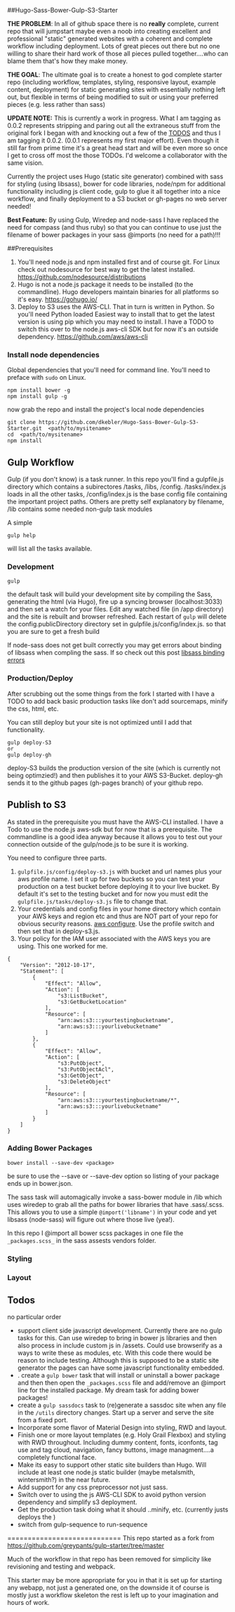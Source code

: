 ##Hugo-Sass-Bower-Gulp-S3-Starter

__THE PROBLEM__: In all of github space there is no **really** complete, current repo that will jumpstart maybe even a noob into creating excellent and professional "static" generated websites with a coherent and complete workflow including deployment.  Lots of great pieces out there but no one willing to share their hard work of those all pieces pulled together....who can blame them that's how they make money.  

__THE GOAL__:  The ultimate goal is to create a honest to god complete starter repo (including workflow, templates, styling, responsive layout, example content, deployment) for static generating sites with essentially nothing left out, but flexible in terms of being modified to suit or using your preferred pieces (e.g. less rather than sass)

__UPDATE NOTE:__ This is currently a work in progress. What I am tagging as 0.0.2 represents stripping and paring out all the extraneous stuff from the original fork I began with and knocking out a few of the [TODOS](#todos) and thus I am tagging it 0.0.2. (0.0.1 represents my first major effort).  Even though it still far from prime time it's a great head start and will be even more so once I get to cross off most the those TODOs. I'd welcome a collaborator with the same vision.

Currently the project uses Hugo (static site generator) combined with sass for styling (using libsass), bower for code libraries, node/npm for additional functionality including js client code, gulp to glue it all together into a nice workflow, and finally deployment to a S3 bucket or gh-pages no web server needed!

__Best Feature:__ By using Gulp, Wiredep and node-sass I have replaced the need for compass (and thus ruby) so that you can continue to use just the filename of bower packages in your sass @imports (no need for a path)!!!
 

##Prerequisites

1. You'll need node.js and npm installed first and of course git.  For Linux check out nodesource for best way to get the latest installed.  https://github.com/nodesource/distributions
2. Hugo is not a node.js package it needs to be installed (to the commandline).  Hugo developers maintain binaries for all platforms so it's easy.  https://gohugo.io/
3. Deploy to S3 uses the AWS-CLI.  That in turn is written in Python.  So you'll need Python loaded Easiest way to install that to get the latest version is using pip which you may need to install. I have a TODO to switch this over to the node.js aws-cli SDK but for now it's an outside dependency. https://github.com/aws/aws-cli
 

### Install node dependencies

Global dependencies that you'll need for command line.  You'll need to preface with `sudo` on Linux.

```
npm install bower -g
npm install gulp -g
```

now grab the repo and install the project's local node dependencies

```
git clone https://github.com/dkebler/Hugo-Sass-Bower-Gulp-S3-Starter.git  <path/to/mysitename>
cd  <path/to/mysitename>
npm install
```


## Gulp Workflow

Gulp (if you don't know) is a task runner.  In this repo you'll find a gulpfile.js directory which contains a subirectores /tasks, /libs, /config.  /tasks/index.js loads in all the other tasks, /config/index.js is the base config file containing the important project paths.  Others are pretty self explanatory by filename, /lib contains some needed non-gulp task modules 

A simple 

```
gulp help
```

will list all the tasks available.

### Development
```
gulp
```
the default task will build your development site by compiling the Sass, generating the html (via Hugo), fire up a syncing browser (localhost:3033) and then set a watch for your files.   Edit any watched file (in /app directory) and the site is rebuilt and browser refreshed.  Each restart of `gulp` will delete the config.publicDirectory directory set in gulpfile.js/config/index.js. so that you are sure to get a fresh build

If node-sass does not get built correctly you may get errors about binding of libsass when compling the sass.  If so check out this post [libsass binding errors](http://stackoverflow.com/questions/29461831/libsass-bindings-not-found-when-using-node-sass-in-nodejs)

### Production/Deploy

After scrubbing out the some things from the fork I started with I have a TODO to add back basic production tasks like don't add sourcemaps, minify the css, html, etc.

You can still deploy but your site is not optimized until I add that functionality. 

```
gulp deploy-S3
or
gulp deploy-gh
```

deploy-S3 builds the production version of the site (which is currently not being optimzied!) and then publishes it to your AWS S3-Bucket.  deploy-gh sends it to the github pages (gh-pages branch) of your github repo.

## Publish to S3

As stated in the prerequisite you must have the AWS-CLI installed.  I have a Todo to use the node.js aws-sdk but for now that is a prerequisite. The commandline is a good idea anyway because it allows you to test out your connection outside of the gulp/node.js to be sure it is working.

You need to configure three parts.
1. `gulpfile.js/config/deploy-s3.js` with bucket and url names plus your aws profile name.  I set it up for two buckets so you can test your production on a test bucket before deploying it to your live bucket.  By default it's set to the testing bucket and for now you must edit the `gulpfile.js/tasks/deploy-s3.js` file to change that.
2. Your credentials and config files in your home directory which contain your AWS keys and region etc and thus are NOT part of your repo for obvious security reasons. [aws configure](http://docs.aws.amazon.com/cli/latest/userguide/cli-chap-getting-started.html).  Use the profile switch and then set that in deploy-s3.js.
3. Your policy for the IAM user associated with the AWS keys you are using.  This one worked for me.
 
```
{
    "Version": "2012-10-17",
    "Statement": [
        {
            "Effect": "Allow",
            "Action": [
                "s3:ListBucket",
                "s3:GetBucketLocation"
            ],
            "Resource": [
                "arn:aws:s3:::yourtestingbucketname",
                "arn:aws:s3:::yourlivebucketname"
            ]
        },
        {
            "Effect": "Allow",
            "Action": [
                "s3:PutObject",
                "s3:PutObjectAcl",
                "s3:GetObject",
                "s3:DeleteObject"
            ],
            "Resource": [
                "arn:aws:s3:::yourtestingbucketname/*",
                "arn:aws:s3:::yourlivebucketname"
            ]
        }
    ]
}
```


### Adding Bower Packages 
```
bower install --save-dev <package>
```

be sure to use the --save or --save-dev option so listing of your package ends up in bower.json.

The sass task will automagically invoke a sass-bower module in /lib which uses wiredep to grab all the paths for bower libraries that have .sass/.scss.  This allows you to use a simple `@import('libname')` in your code and yet libsass (node-sass) will figure out where those live (yea!).

In this repo I @import all bower scss packages in one file the `_packages.scss_` in the sass assests vendors folder.

### Styling

### Layout




## Todos
no particular order

* support client side javascript development.  Currently there are no gulp tasks for this.  Can use wiredep to bring in bower js libraries and then also process in include custom js in /assets.  Could use browserify as a ways to write these as modules, etc.  With this code there would be reason to include testing.  Although this is supposed to be a static site generator the pages can have some javascript functionality embedded.
* . create a `gulp bower` task that will install or uninstall a bower package and then then open the `_packages.scss` file and add/remove an @import line for the installed package. My dream task for adding bower packages!
* create a `gulp sassdocs` task to (re)generate a sassdoc site when any file in the `/utils` directory changes.  Start up a server and serve the site from a fixed port.
* Incorporate some flavor of Material Design into styling, RWD and layout.
* Finish one or more layout templates (e.g. Holy Grail Flexbox) and styling with RWD throughout. Including dummy content, fonts, iconfonts, tag use and tag cloud, navigation, fancy buttons, image managment....a completely functional face.
* Make its easy to support other static site builders than Hugo.  Will include at least one node.js static builder (maybe metalsmith, wintersmith?) in the near future. 
* Add support for any css preprocessor not just sass.
* Switch over to using the js AWS-CLI SDK to avoid python version dependency and simplify s3 deployment.
*  Get the production task doing what it should ..minify, etc. (currently justs deploys the )
*  switch from gulp-sequence to run-sequence

============================
This repo started as a fork from https://github.com/greypants/gulp-starter/tree/master

Much of the workflow in that repo has been removed for simplicity like revisioning and testing and webpack.

This starter may be more appropriate for you in that it is set up for starting any webapp, not just a generated one, on the downside it of course is mostly just a workflow skeleton the rest is left up to your imagination and hours of work.




